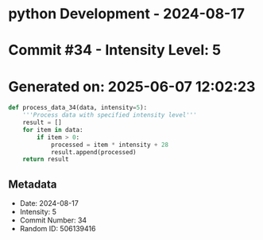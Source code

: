 ﻿# python Development - 2024-08-17
# Commit #34 - Intensity Level: 5
# Generated on: 2025-06-07 12:02:23
```python
def process_data_34(data, intensity=5):
    '''Process data with specified intensity level'''
    result = []
    for item in data:
        if item > 0:
            processed = item * intensity + 28
            result.append(processed)
    return result
```
## Metadata
- Date: 2024-08-17
- Intensity: 5
- Commit Number: 34
- Random ID: 506139416

